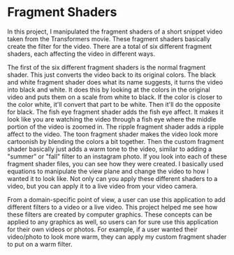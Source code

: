 # Fragment Shaders

In this project, I manipulated the fragment shaders of a short snippet video taken from the Transformers movie. These fragment shaders basically create the filter for the video. There are a total of six different fragment shaders, each affecting the video in different ways. 

The first of the six different fragment shaders is the normal fragment shader. This just converts the video back to its original colors. The black and white fragment shader does what its name suggests, it turns the video into black and white. It does this by looking at the colors in the original video and puts them on a scale from white to black. If the color is closer to the color white, it'll convert that part to be white. Then it'll do the opposite for black. The fish eye fragment shader adds the fish eye affect. It makes it look like you are watching the video through a fish eye where the middle portion of the video is zoomed in. The ripple fragment shader adds a ripple affect to the video. The toon fragment shader makes the video look more cartoonish by blending the colors a bit together. Then the custom fragment shader basically just adds a warm tone to the video, similar to adding a "summer" or "fall" filter to an instagram photo. If you look into each of these fragment shader files, you can see how they were created. I basically used equations to manipulate the view plane and change the video to how I wanted it to look like. Not only can you apply these different shaders to a video, but you can apply it to a live video from your video camera.

From a domain-specific point of view, a user can use this application to add different filters to a video or a live video. This project helped me see how these filters are created by computer graphics. These concepts can be applied to any graphics as well, so users can for sure use this application for their own videos or photos. For example, if a user wanted their video/photo to look more warm, they can apply my custom fragment shader to put on a warm filter.
